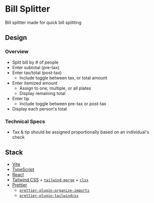 # Bill Splitter

Bill splitter made for quick bill splitting

## Design

### Overview

- Split bill by # of people
- Enter subtotal (pre-tax)
- Enter tax/total (post-tax)
  - Include toggle between tax, or total amount
- Enter itemized amount
  - Assign to one, multiple, or all plates
  - Display remaining total
- Enter tip
  - Include toggle between pre-tax or post-tax
- Display each person's total

### Technical Specs

- Tax & tip should be assigned proportionally based on an individual's check

## Stack

- [Vite](https://github.com/vitejs/vite)
- [TypeScript](https://github.com/microsoft/TypeScript)
- [React](https://github.com/facebook/react)
- [Tailwind CSS](https://github.com/tailwindlabs/tailwindcss) + [`tailwind-merge`](https://www.npmjs.com/package/tailwind-merge) + [`clsx`](https://github.com/lukeed/clsx)
- [Prettier](https://github.com/prettier/prettier)
  - [`prettier-plugin-organize-imports`](https://github.com/simonhaenisch/prettier-plugin-organize-imports)
  - [`prettier-plugin-tailwindcss`](https://github.com/tailwindlabs/prettier-plugin-tailwindcss)
